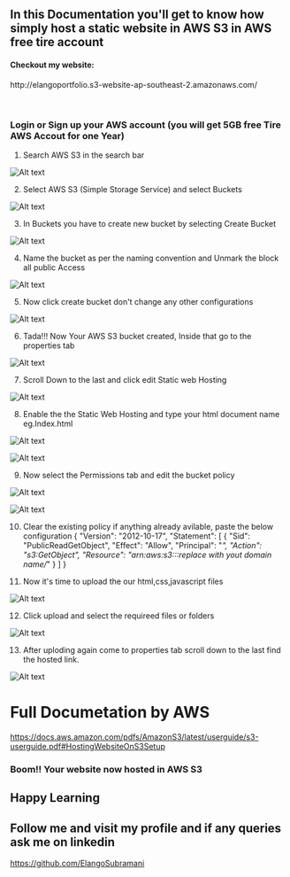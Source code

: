 ## In this Documentation you'll get to know how simply host a static website in AWS S3 in AWS free tire account


<h4>Checkout my website:</h4> <p>http://elangoportfolio.s3-website-ap-southeast-2.amazonaws.com/</p>
<br>

###  Login or Sign up your AWS account (you will get 5GB free Tire AWS Accout for one Year)


1. Search AWS S3 in the search bar

![Alt text](assets/image.png) 

2. Select AWS S3 (Simple Storage Service) and select Buckets

![Alt text](assets/image-1.png)

3. In Buckets you have to create new bucket by selecting Create Bucket 

![Alt text](assets/image-2.png)

4.  Name the bucket as per the naming convention and Unmark the block all public Access

![Alt text](assets/image-3.png)

5. Now click create bucket don't change any other configurations

![Alt text](assets/image-4.png)

6. Tada!!! Now Your AWS S3 bucket created, Inside that go to the properties tab

![Alt text](assets/image-5.png)

7. Scroll Down to the last and click edit Static web Hosting

![Alt text](assets/image-6.png)

8. Enable the the Static Web Hosting and type your html document name eg.Index.html

![Alt text](assets/image-7.png)

![Alt text](assets/image-12.png)

9. Now select the Permissions tab and edit the bucket policy

![Alt text](assets/image-8.png)

![Alt text](assets/image-9.png)

10. Clear the existing policy if anything already avilable, paste the below configuration
{
    "Version": "2012-10-17",
    "Statement": [
        {
            "Sid": "PublicReadGetObject",
            "Effect": "Allow",
            "Principal": "*",
            "Action": "s3:GetObject",
            "Resource": "arn:aws:s3:::replace with yout domain name/*"
        }
    ]
}


11. Now it's time to upload the our html,css,javascript files

![Alt text](assets/image-10.png)

12. Click upload and select the requireed files or folders 

![Alt text](assets/image-11.png)

13. After uploding again come to properties tab scroll down to the last find the hosted link.

![Alt text](assets/image-13.png)


# Full Documetation by AWS

https://docs.aws.amazon.com/pdfs/AmazonS3/latest/userguide/s3-userguide.pdf#HostingWebsiteOnS3Setup

### Boom!! Your website now hosted in AWS S3


## Happy Learning

## Follow me and visit my profile  and if any queries ask me on linkedin

https://github.com/ElangoSubramani 





